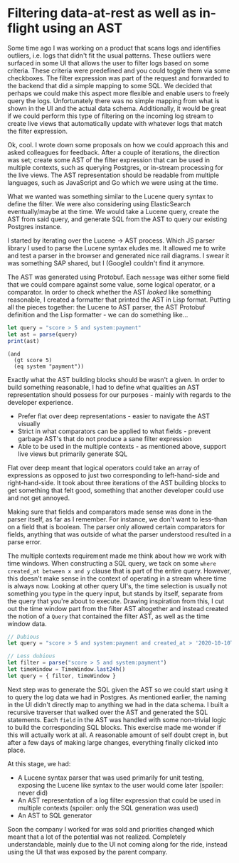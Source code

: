 # Filtering data-at-rest as well as in-flight using an AST

Some time ago I was working on a product that scans logs and identifies outliers, i.e. logs that didn't fit the usual patterns. 
These outliers were surfaced in some UI that allows the user to filter logs based on some criteria. 
These criteria were predefined and you could toggle them via some checkboxes. 
The filter expression was part of the request and forwarded to the backend that did a simple mapping to some SQL. 
We decided that perhaps we could make this aspect more flexible and enable users to freely query the logs. 
Unfortunately there was no simple mapping from what is shown in the UI and the actual data schema. 
Additionally, it would be great if we could perform this type of filtering on the incoming log stream to create live views that automatically update with whatever logs that match the filter expression.

Ok, cool. 
I wrote down some proposals on how we could approach this and asked colleagues for feedback. 
After a couple of iterations, the direction was set; create some AST of the filter expression that can be used in multiple contexts, such as querying Postgres, or in-stream processing for the live views. 
The AST representation should be readable from multiple languages, such as JavaScript and Go which we were using at the time.

What we wanted was something similar to the Lucene query syntax to define the filter. 
We were also considering using ElasticSearch eventually/maybe at the time. 
We would take a Lucene query, create the AST from said query, and generate SQL from the AST to query our existing Postgres instance. 

I started by iterating over the Lucene -> AST process. Which JS parser library I used to parse the Lucene syntax eludes me. 
It allowed me to write and test a parser in the browser and generated nice rail diagrams. 
I swear it was something SAP shared, but I (Google) couldn't find it anymore. 

The AST was generated using Protobuf. 
Each `message` was either some field that we could compare against some value, some logical operator, or a comparator. 
In order to check whether the AST *looked* like something reasonable, I created a formatter that printed the AST in Lisp format.
Putting all the pieces together: the Lucene to AST parser, the AST Protobuf definition and the Lisp formatter - we can do something like...

```javascript
let query = "score > 5 and system:payment"
let ast = parse(query)
print(ast)
```

```
(and 
  (gt score 5) 
  (eq system "payment"))
```

Exactly what the AST building blocks should be wasn't a given. 
In order to build something reasonable, I had to define what qualities an AST representation should possess for our purposes - mainly with regards to the developer experience. 
* Prefer flat over deep representations - easier to navigate the AST visually
* Strict in what comparators can be applied to what fields - prevent garbage AST's that do not produce a sane filter expression
* Able to be used in the multiple contexts - as mentioned above, support live views but primarily generate SQL 

Flat over deep meant that logical operators could take an array of expressions as opposed to just two corresponding to left-hand-side and right-hand-side. 
It took about three iterations of the AST building blocks to get something that felt good, something that another developer could use and not get annoyed.

Making sure that fields and comparators made sense was done in the parser itself, as far as I remember. 
For instance, we don't want to less-than on a field that is boolean.
The parser only allowed certain comparators for fields, anything that was outside of what the parser understood resulted in a parse error.

The multiple contexts requirement made me think about how we work with time windows. 
When constructing a SQL query, we tack on some `where created_at between x and y` clause that is part of the entire query.
However, this doesn't make sense in the context of operating in a stream where time is always now.
Looking at other query UI's, the time selection is usually not something you type in the query input, but stands by itself, separate from the query that you're about to execute.
Drawing inspiration from this, I cut out the time window part from the filter AST altogether and instead created the notion of a `Query` that contained the filter AST, as well as the time window data.

```javascript
// Dubious
let query = "score > 5 and system:payment and created_at > '2020-10-10T00:00:00' and created_at < '2020-10-11T00:00:00'"

// Less dubious
let filter = parse("score > 5 and system:payment")
let timeWindow = TimeWindow.last24h()
let query = { filter, timeWindow }
```

Next step was to generate the SQL given the AST so we could start using it to query the log data we had in Postgres.
As mentioned earlier, the naming in the UI didn't directly map to anything we had in the data schema.
I built a recursive traverser that walked over the AST and generated the SQL statements. 
Each `field` in the AST was handled with some non-trivial logic to build the corresponding SQL blocks.
This exercise made me wonder if this will actually work at all. 
A reasonable amount of self doubt crept in, but after a few days of making large changes, everything finally clicked into place.

At this stage, we had:
* A Lucene syntax parser that was used primarily for unit testing, exposing the Lucene like syntax to the user would come later (spoiler: never did)
* An AST representation of a log filter expression that could be used in multiple contexts (spoiler: only the SQL generation was used)
* An AST to SQL generator

Soon the company I worked for was sold and priorities changed which meant that a lot of the potential was not realized. 
Completely understandable, mainly due to the UI not coming along for the ride, instead using the UI that was exposed by the parent company.
